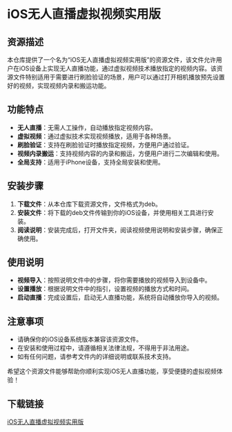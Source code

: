 # iOS无人直播虚拟视频实用版

## 资源描述

本仓库提供了一个名为“iOS无人直播虚拟视频实用版”的资源文件，该文件允许用户在iOS设备上实现无人直播功能，通过虚拟视频技术播放指定的视频内容。该资源文件特别适用于需要进行刷脸验证的场景，用户可以通过打开相机播放预先设置好的视频，实现视频内录和搬运功能。

## 功能特点

- **无人直播**：无需人工操作，自动播放指定视频内容。
- **虚拟视频**：通过虚拟技术实现视频播放，适用于各种场景。
- **刷脸验证**：支持在刷脸验证时播放指定视频，方便用户通过验证。
- **视频内录搬运**：支持视频内容的内录和搬运，方便用户进行二次编辑和使用。
- **全局支持**：适用于iPhone设备，支持全局安装和使用。

## 安装步骤

1. **下载文件**：从本仓库下载资源文件，文件格式为deb。
2. **安装文件**：将下载的deb文件传输到你的iOS设备，并使用相关工具进行安装。
3. **阅读说明**：安装完成后，打开文件夹，阅读视频使用说明和安装步骤，确保正确使用。

## 使用说明

- **视频导入**：按照说明文件中的步骤，将你需要播放的视频导入到设备中。
- **设置播放**：根据说明文件中的指引，设置视频的播放方式和时间。
- **启动直播**：完成设置后，启动无人直播功能，系统将自动播放你导入的视频。

## 注意事项

- 请确保你的iOS设备系统版本兼容该资源文件。
- 在安装和使用过程中，请遵循相关法律法规，不得用于非法用途。
- 如有任何问题，请参考文件内的详细说明或联系技术支持。

希望这个资源文件能够帮助你顺利实现iOS无人直播功能，享受便捷的虚拟视频体验！

## 下载链接

[iOS无人直播虚拟视频实用版](https://pan.quark.cn/s/790fbc5f2d37)